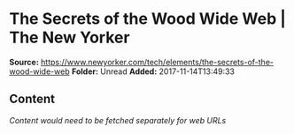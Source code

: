 # The Secrets of the Wood Wide Web | The New Yorker

**Source:** https://www.newyorker.com/tech/elements/the-secrets-of-the-wood-wide-web
**Folder:** Unread
**Added:** 2017-11-14T13:49:33




## Content
*Content would need to be fetched separately for web URLs*
